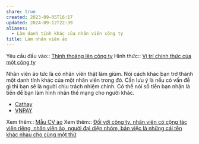 ```yaml
---
share: true
created: 2023-09-05T16:17
updated: 2024-09-12T22:39
aliases:
  - Làm danh tính khác của nhân viên công ty
title: Làm nhân viên ảo
---
```

Yêu cầu đầu vào:: [Thỉnh thoảng lên công ty](../../../1%20Y%C3%AAu%20c%E1%BA%A7u%20%C4%91%E1%BA%A7u%20v%C3%A0o/Theo%20th%E1%BB%9Di%20gian/Th%E1%BB%89nh%20tho%E1%BA%A3ng%20l%C3%AAn%20c%C3%B4ng%20ty.md)
Hình thức:: [Vị trí chính thức của một công ty](../../../2%20H%C3%ACnh%20th%E1%BB%A9c/V%E1%BB%8B%20tr%C3%AD%20ch%C3%ADnh%20th%E1%BB%A9c%20c%E1%BB%A7a%20m%E1%BB%99t%20c%C3%B4ng%20ty.md)

Nhân viên ảo tức là có nhân viên thật làm giùm. Nói cách khác bạn trở thành một danh tính khác của một nhân viên trong đó. Cần lưu ý là nếu có vấn đề gì thì bạn sẽ là người chịu trách nhiệm chính. Có thể nói số tiền bạn nhận là tiền để bạn làm hình nhân thế mạng cho người khác.

- [Cathay](../../../../Ch%C3%ADnh%20s%C3%A1ch%20c%C3%B4ng%20ty/Cathay.md)
- [VNPAY](../../../../Ch%C3%ADnh%20s%C3%A1ch%20c%C3%B4ng%20ty/VNPAY.md)

Xem thêm:: [Mẫu CV ảo](../../../../../%F0%9F%93%90%20D%E1%BB%B1%20%C3%A1n/Ch%E1%BA%A1y%20ch%E1%BB%89%20ti%C3%AAu%20cho%20nh%C3%A2n%20vi%C3%AAn%20c%C3%A1c%20c%C3%B4ng%20ty/T%C3%A0i%20li%E1%BB%87u/M%E1%BA%ABu%20CV%20%E1%BA%A3o.md)
Xem thêm:: [Đối với công ty, nhân viên có cộng tác viên riêng, nhân viên ảo, người đại diện nhóm, bán việc là những cái tên khác nhau cho cùng một thứ](../../../../../%E2%9A%A1Hi%E1%BB%83u%20bi%E1%BA%BFt%20s%C3%A2u/Ki%E1%BA%BFm%20ti%E1%BB%81n/%C4%90%E1%BB%91i%20v%E1%BB%9Bi%20c%C3%B4ng%20ty,%20nh%C3%A2n%20vi%C3%AAn%20c%C3%B3%20c%E1%BB%99ng%20t%C3%A1c%20vi%C3%AAn%20ri%C3%AAng,%20nh%C3%A2n%20vi%C3%AAn%20%E1%BA%A3o,%20ng%C6%B0%E1%BB%9Di%20%C4%91%E1%BA%A1i%20di%E1%BB%87n%20nh%C3%B3m,%20b%C3%A1n%20vi%E1%BB%87c%20l%C3%A0%20nh%E1%BB%AFng%20c%C3%A1i%20t%C3%AAn%20kh%C3%A1c%20nhau%20cho%20c%C3%B9ng%20m%E1%BB%99t%20th%E1%BB%A9.md) 